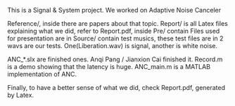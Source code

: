 This is a Signal & System project.
We worked on Adaptive Noise Canceler

Reference/, inside there are papers about that topic.
Report/ is all Latex files explaining what we did, refer to Report.pdf, inside 
Pre/ contain Files used for presentation are in 
Source/ contain test musics, these test files are in 2 wavs are our tests. One(Liberation.wav) is signal, another is white noise.

ANC_*.slx are finished ones. Anqi Pang / Jianxion Cai finished it.
Record.m is a demo showing that the latency is huge.
ANC_main.m is a MATLAB implementation of ANC.

Finally, to have a better sense of what we did, check Report.pdf, generated by Latex.